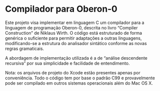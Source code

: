 # Compilador para Oberon-0

Este projeto visa implementar em linguagem C um compilador para a linguagem de programação Oberon-0, descrita no livro “Compiler Construction” de Niklaus Wirth. O código está estruturado de forma genérica o suficiente para permitir adaptações a outras linguagens, modificando-se a estrutura do analisador sintático conforme as novas regras gramaticais.

A abordagem de implementação utilizada é a de “análise descendente recursiva” por sua simplicidade e facilidade de entendimento.

Nota: os arquivos de projeto do Xcode estão presentes apenas por conveniência. Todo o código tem por base o padrão C99 e provavelmente pode ser compilado em outros sistemas operacionais além do Mac OS X.